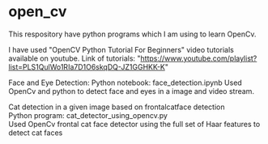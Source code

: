 # open_cv
This respository have python programs which I am using to learn OpenCv.

I have used "OpenCV Python Tutorial For Beginners" video tutorials available on youtube. 
Link of tutorials: "https://www.youtube.com/playlist?list=PLS1QulWo1RIa7D1O6skqDQ-JZ1GGHKK-K" 

Face and Eye Detection:
Python notebook: face_detection.ipynb
Used OpenCv and python to detect face and eyes in a image and video stream.

Cat detection in a given image based on frontalcatface detection</br>
Python program: cat_detector_using_opencv.py</br>
Used OpenCv frontal cat face detector using the full set of Haar features to detect cat faces
